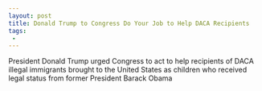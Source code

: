 ```yaml
---
layout: post
title: Donald Trump to Congress Do Your Job to Help DACA Recipients
tags:
 -
---
```

President Donald Trump urged Congress to act to help recipients of DACA illegal immigrants brought to the United States as children who received legal status from former President Barack Obama
